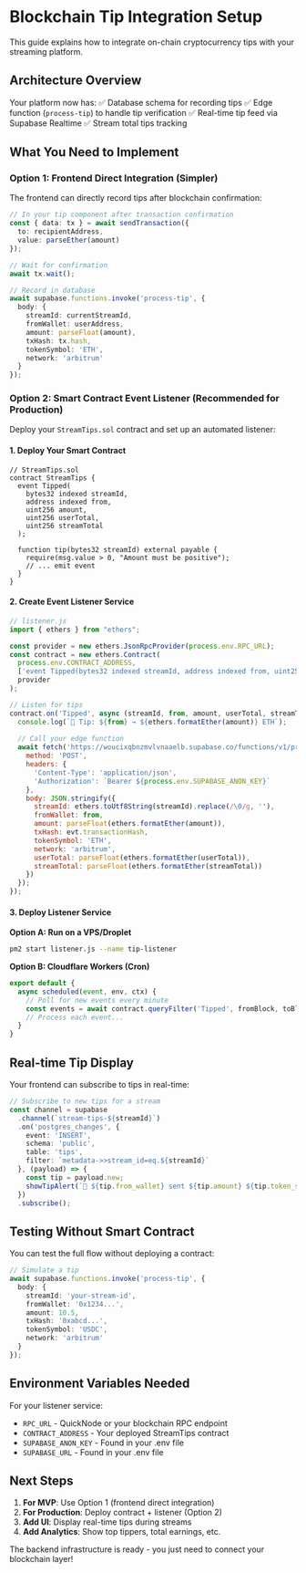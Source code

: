 # Blockchain Tip Integration Setup

This guide explains how to integrate on-chain cryptocurrency tips with your streaming platform.

## Architecture Overview

Your platform now has:
✅ Database schema for recording tips
✅ Edge function (`process-tip`) to handle tip verification
✅ Real-time tip feed via Supabase Realtime
✅ Stream total tips tracking

## What You Need to Implement

### Option 1: Frontend Direct Integration (Simpler)

The frontend can directly record tips after blockchain confirmation:

```typescript
// In your tip component after transaction confirmation
const { data: tx } = await sendTransaction({
  to: recipientAddress,
  value: parseEther(amount)
});

// Wait for confirmation
await tx.wait();

// Record in database
await supabase.functions.invoke('process-tip', {
  body: {
    streamId: currentStreamId,
    fromWallet: userAddress,
    amount: parseFloat(amount),
    txHash: tx.hash,
    tokenSymbol: 'ETH',
    network: 'arbitrum'
  }
});
```

### Option 2: Smart Contract Event Listener (Recommended for Production)

Deploy your `StreamTips.sol` contract and set up an automated listener:

#### 1. Deploy Your Smart Contract

```solidity
// StreamTips.sol
contract StreamTips {
  event Tipped(
    bytes32 indexed streamId,
    address indexed from,
    uint256 amount,
    uint256 userTotal,
    uint256 streamTotal
  );
  
  function tip(bytes32 streamId) external payable {
    require(msg.value > 0, "Amount must be positive");
    // ... emit event
  }
}
```

#### 2. Create Event Listener Service

```javascript
// listener.js
import { ethers } from "ethers";

const provider = new ethers.JsonRpcProvider(process.env.RPC_URL);
const contract = new ethers.Contract(
  process.env.CONTRACT_ADDRESS,
  ['event Tipped(bytes32 indexed streamId, address indexed from, uint256 amount, uint256 userTotal, uint256 streamTotal)'],
  provider
);

// Listen for tips
contract.on('Tipped', async (streamId, from, amount, userTotal, streamTotal, evt) => {
  console.log(`💎 Tip: ${from} → ${ethers.formatEther(amount)} ETH`);
  
  // Call your edge function
  await fetch('https://woucixqbnzmvlvnaaelb.supabase.co/functions/v1/process-tip', {
    method: 'POST',
    headers: {
      'Content-Type': 'application/json',
      'Authorization': `Bearer ${process.env.SUPABASE_ANON_KEY}`
    },
    body: JSON.stringify({
      streamId: ethers.toUtf8String(streamId).replace(/\0/g, ''),
      fromWallet: from,
      amount: parseFloat(ethers.formatEther(amount)),
      txHash: evt.transactionHash,
      tokenSymbol: 'ETH',
      network: 'arbitrum',
      userTotal: parseFloat(ethers.formatEther(userTotal)),
      streamTotal: parseFloat(ethers.formatEther(streamTotal))
    })
  });
});
```

#### 3. Deploy Listener Service

**Option A: Run on a VPS/Droplet**
```bash
pm2 start listener.js --name tip-listener
```

**Option B: Cloudflare Workers (Cron)**
```javascript
export default {
  async scheduled(event, env, ctx) {
    // Poll for new events every minute
    const events = await contract.queryFilter('Tipped', fromBlock, toBlock);
    // Process each event...
  }
}
```

## Real-time Tip Display

Your frontend can subscribe to tips in real-time:

```typescript
// Subscribe to new tips for a stream
const channel = supabase
  .channel(`stream-tips-${streamId}`)
  .on('postgres_changes', {
    event: 'INSERT',
    schema: 'public',
    table: 'tips',
    filter: `metadata->>stream_id=eq.${streamId}`
  }, (payload) => {
    const tip = payload.new;
    showTipAlert(`💎 ${tip.from_wallet} sent ${tip.amount} ${tip.token_symbol}!`);
  })
  .subscribe();
```

## Testing Without Smart Contract

You can test the full flow without deploying a contract:

```typescript
// Simulate a tip
await supabase.functions.invoke('process-tip', {
  body: {
    streamId: 'your-stream-id',
    fromWallet: '0x1234...',
    amount: 10.5,
    txHash: '0xabcd...',
    tokenSymbol: 'USDC',
    network: 'arbitrum'
  }
});
```

## Environment Variables Needed

For your listener service:
- `RPC_URL` - QuickNode or your blockchain RPC endpoint
- `CONTRACT_ADDRESS` - Your deployed StreamTips contract
- `SUPABASE_ANON_KEY` - Found in your .env file
- `SUPABASE_URL` - Found in your .env file

## Next Steps

1. **For MVP**: Use Option 1 (frontend direct integration)
2. **For Production**: Deploy contract + listener (Option 2)
3. **Add UI**: Display real-time tips during streams
4. **Add Analytics**: Show top tippers, total earnings, etc.

The backend infrastructure is ready - you just need to connect your blockchain layer!
